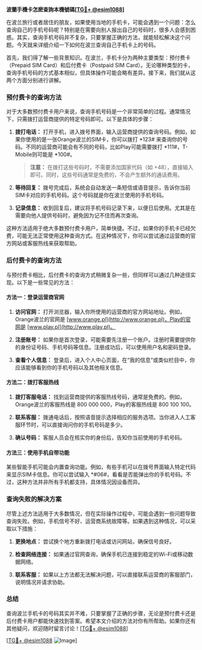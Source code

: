 **波蘭手機卡怎麽查詢本機號碼[[TG💪+ @esim1088](https://t.me/s/esim1088)]**

在波兰旅行或者居住的朋友，如果使用当地的手机卡，可能会遇到一个问题：怎么查询自己的手机号码呢？特别是在需要向别人报出自己的号码时，很多人会感到困惑。其实，查询手机号码并不复杂，只要掌握正确的方法，就能轻松解决这个问题。今天就来详细介绍一下如何在波兰查询自己手机卡上的号码。

首先，我们得了解一些背景知识。在波兰，手机卡分为两种主要类型：预付费卡（Prepaid SIM Card）和后付费卡（Postpaid SIM Card）。无论哪种类型的卡，查询手机号码的方式基本相似，但具体操作可能会略有差异。接下来，我们就从这两个方面分别进行讲解。

### 预付费卡的查询方法

对于大多数预付费卡用户来说，查询手机号码是一个非常简单的过程。通常情况下，只需拨打运营商提供的特定号码即可。以下是具体的步骤：

1. **拨打电话：** 打开手机，进入拨号界面，输入运营商提供的查询号码。例如，如果你使用的是一张Orange波兰的SIM卡，你可以拨打 *123# 来查询你的号码。不同的运营商可能会有不同的号码，比如Play可能需要拨打 *111#，T-Mobile则可能是 *100#。
   
   > **注意：** 在拨打这些号码时，不需要添加国家代码（如 +48），直接输入即可。同时，这些号码通常是免费的，不会产生额外的通话费用。

2. **等待回复：** 拨号完成后，系统会自动发送一条短信或语音提示，告诉你当前SIM卡对应的手机号码。这个号码就是你在波兰使用的手机号码。

3. **记录信息：** 收到回复后，建议将手机号码记录下来，以便日后使用。尤其是在需要向他人提供号码时，避免因为记不住而再次查询。

这种方法适用于绝大多数预付费卡用户，简单快捷。不过，如果你的手机卡已经欠费，可能无法正常使用这种查询方式。在这种情况下，你可以尝试通过运营商的官方网站或客服热线来获取帮助。

### 后付费卡的查询方法

与预付费卡相比，后付费卡的查询方式稍微复杂一些，但同样可以通过几种途径实现。以下是一些常见的方法：

#### 方法一：登录运营商官网

1. **访问官网：** 打开浏览器，输入你所使用的运营商的官方网站地址。例如，Orange波兰的官网是 [www.orange.pl](http://www.orange.pl)，Play的官网是 [www.play.pl](http://www.play.pl)。

2. **注册账号：** 如果你是首次登录，可能需要先注册一个账户。注册时需要提供你的身份证号码、手机号码等信息。注册成功后，可以使用用户名和密码登录。

3. **查看个人信息：** 登录后，进入个人中心页面，在“我的信息”或类似栏目中，你应该能够看到你的手机号码以及其他相关信息。

#### 方法二：拨打客服热线

1. **拨打客服电话：** 找到运营商提供的客服热线号码，通常是免费的。例如，Orange波兰的客服热线是 800 000 000，Play的客服热线是 800 100 100。

2. **联系客服：** 拨通电话后，按照语音提示选择相应的服务选项。当你进入人工客服环节时，可以直接询问你的手机号码是多少。

3. **确认号码：** 客服人员会在核实你的身份后，告知你当前使用的手机号码。

#### 方法三：使用手机自带功能

某些智能手机可能会内置查询功能。例如，有些手机可以在拨号界面输入特定代码来显示SIM卡信息。你可以尝试输入 *#06#，看看是否能弹出你的手机号码。不过，这种方法并非所有手机都支持，具体情况因设备而异。

### 查询失败的解决方案

尽管上述方法适用于大多数情况，但在实际操作过程中，可能会遇到一些问题导致查询失败。例如，手机信号不好、运营商系统故障等。如果遇到这种情况，可以采取以下措施：

1. **更换地点：** 尝试换个地方重新拨打电话或访问网站，确保信号良好。

2. **检查网络连接：** 如果通过官网查询，确保手机已连接到稳定的Wi-Fi或移动数据网络。

3. **联系客服：** 如果以上方法都无法解决问题，可以直接联系运营商的客服部门，说明情况并请求协助。

### 总结

查询波兰手机卡的号码其实并不难，只要掌握了正确的步骤，无论是预付费卡还是后付费卡用户都能快速找到答案。希望本文介绍的方法对你有所帮助。如果你还有其他疑问，欢迎随时留言讨论！[[TG💪+ @esim1088](https://t.me/s/esim1088)]

[[TG💪+ @esim1088](https://t.me/s/esim1088) ![Image](https://i.postimg.cc/4NQfJmqS/Snipaste-2025-05-13-00-14-12.png)]